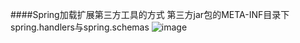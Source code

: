 ####Spring加载扩展第三方工具的方式
第三方jar包的META-INF目录下
spring.handlers与spring.schemas
![image](https://github.com/zhangjunwu123/sourceCodeAnalyze/blob/main/Dubbo%E6%BA%90%E7%A0%81%E8%A7%A3%E6%9E%90/images/springHandler.png)
